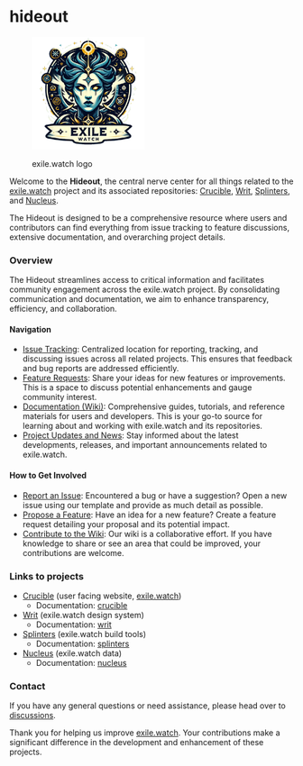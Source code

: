 # hideout

<figure><img src="../.gitbook/assets/exile.watch logo" alt="" width="200"><figcaption><p>exile.watch logo</p></figcaption></figure>

Welcome to the **Hideout**, the central nerve center for all things related to the [exile.watch](https://exile.watch/) project and its associated repositories: [Crucible](https://github.com/exile-watch/crucible), [Writ](https://github.com/exile-watch/writ), [Splinters](https://github.com/exile-watch/splinters), and [Nucleus](https://github.com/exile-watch/nucleus).

The Hideout is designed to be a comprehensive resource where users and contributors can find everything from issue tracking to feature discussions, extensive documentation, and overarching project details.

### Overview

The Hideout streamlines access to critical information and facilitates community engagement across the exile.watch project. By consolidating communication and documentation, we aim to enhance transparency, efficiency, and collaboration.

#### Navigation

* [Issue Tracking](https://github.com/exile-watch/hideout/issues): Centralized location for reporting, tracking, and discussing issues across all related projects. This ensures that feedback and bug reports are addressed efficiently.
* [Feature Requests](https://github.com/exile-watch/hideout/discussions): Share your ideas for new features or improvements. This is a space to discuss potential enhancements and gauge community interest.
* [Documentation (Wiki)](https://github.com/exile-watch/hideout/wiki): Comprehensive guides, tutorials, and reference materials for users and developers. This is your go-to source for learning about and working with exile.watch and its repositories.
* [Project Updates and News](https://github.com/exile-watch/hideout/discussions/categories/announcements): Stay informed about the latest developments, releases, and important announcements related to exile.watch.

#### How to Get Involved

* [Report an Issue](https://github.com/exile-watch/hideout/issues/new/choose): Encountered a bug or have a suggestion? Open a new issue using our template and provide as much detail as possible.
* [Propose a Feature](https://github.com/exile-watch/hideout/discussions/new?category=ideas): Have an idea for a new feature? Create a feature request detailing your proposal and its potential impact.
* [Contribute to the Wiki](https://github.com/exile-watch/hideout/wiki): Our wiki is a collaborative effort. If you have knowledge to share or see an area that could be improved, your contributions are welcome.

### Links to projects

* [Crucible](https://github.com/exile-watch/crucible) (user facing website, [exile.watch](https://exile.watch/))
  * Documentation: [crucible](crucible/ "mention")
* [Writ](https://github.com/exile-watch/writ) (exile.watch design system)
  * Documentation: [writ](writ/ "mention")
* [Splinters](https://github.com/exile-watch/splinters) (exile.watch build tools)
  * Documentation: [splinters](splinters/ "mention")
* [Nucleus](https://github.com/exile-watch/nucleus) (exile.watch data)
  * Documentation: [nucleus](nucleus/ "mention")

### Contact

If you have any general questions or need assistance, please head over to [discussions](https://github.com/exile-watch/hideout/discussions).

Thank you for helping us improve [exile.watch](https://exile.watch/). Your contributions make a significant difference in the development and enhancement of these projects.
